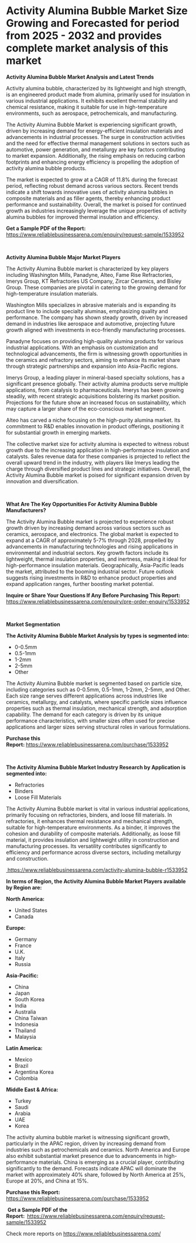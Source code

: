 <p><h1>Activity Alumina Bubble Market Size Growing and Forecasted for period from 2025 - 2032 and provides complete market analysis of this market</h1></p><p><strong>Activity Alumina Bubble Market Analysis and Latest Trends</strong></p>
<p><p>Activity alumina bubble, characterized by its lightweight and high strength, is an engineered product made from alumina, primarily used for insulation in various industrial applications. It exhibits excellent thermal stability and chemical resistance, making it suitable for use in high-temperature environments, such as aerospace, petrochemicals, and manufacturing.</p><p>The Activity Alumina Bubble Market is experiencing significant growth, driven by increasing demand for energy-efficient insulation materials and advancements in industrial processes. The surge in construction activities and the need for effective thermal management solutions in sectors such as automotive, power generation, and metallurgy are key factors contributing to market expansion. Additionally, the rising emphasis on reducing carbon footprints and enhancing energy efficiency is propelling the adoption of activity alumina bubble products.</p><p>The market is expected to grow at a CAGR of 11.8% during the forecast period, reflecting robust demand across various sectors. Recent trends indicate a shift towards innovative uses of activity alumina bubbles in composite materials and as filler agents, thereby enhancing product performance and sustainability. Overall, the market is poised for continued growth as industries increasingly leverage the unique properties of activity alumina bubbles for improved thermal insulation and efficiency.</p></p>
<p><strong>Get a Sample PDF of the Report:&nbsp;</strong> <a href="https://www.reliablebusinessarena.com/enquiry/request-sample/1533952?utm_campaign=2120&utm_medium=2&utm_source=Github&utm_content=ia&utm_term=02022025&utm_id=activity-alumina-bubble">https://www.reliablebusinessarena.com/enquiry/request-sample/1533952</a></p>
<p>&nbsp;</p>
<p><strong>Activity Alumina Bubble Major Market Players</strong></p>
<p><p>The Activity Alumina Bubble market is characterized by key players including Washington Mills, Panadyne, Alteo, Fame Rise Refractories, Imerys Group, KT Refractories US Company, Zircar Ceramics, and Bisley Group. These companies are pivotal in catering to the growing demand for high-temperature insulation materials.</p><p>Washington Mills specializes in abrasive materials and is expanding its product line to include specialty aluminas, emphasizing quality and performance. The company has shown steady growth, driven by increased demand in industries like aerospace and automotive, projecting future growth aligned with investments in eco-friendly manufacturing processes.</p><p>Panadyne focuses on providing high-quality alumina products for various industrial applications. With an emphasis on customization and technological advancements, the firm is witnessing growth opportunities in the ceramics and refractory sectors, aiming to enhance its market share through strategic partnerships and expansion into Asia-Pacific regions.</p><p>Imerys Group, a leading player in mineral-based specialty solutions, has a significant presence globally. Their activity alumina products serve multiple applications, from catalysis to pharmaceuticals. Imerys has been growing steadily, with recent strategic acquisitions bolstering its market position. Projections for the future show an increased focus on sustainability, which may capture a larger share of the eco-conscious market segment.</p><p>Alteo has carved a niche focusing on the high-purity alumina market. Its commitment to R&D enables innovation in product offerings, positioning it for substantial growth in emerging markets. </p><p>The collective market size for activity alumina is expected to witness robust growth due to the increasing application in high-performance insulation and catalysts. Sales revenue data for these companies is projected to reflect the overall upward trend in the industry, with players like Imerys leading the charge through diversified product lines and strategic initiatives. Overall, the Activity Alumina Bubble market is poised for significant expansion driven by innovation and diversification.</p></p>
<p>&nbsp;</p>
<p><strong>What Are The Key Opportunities For Activity Alumina Bubble Manufacturers?</strong></p>
<p><p>The Activity Alumina Bubble market is projected to experience robust growth driven by increasing demand across various sectors such as ceramics, aerospace, and electronics. The global market is expected to expand at a CAGR of approximately 5-7% through 2028, propelled by advancements in manufacturing technologies and rising applications in environmental and industrial sectors. Key growth factors include its lightweight, thermal insulation properties, and inertness, making it ideal for high-performance insulation materials. Geographically, Asia-Pacific leads the market, attributed to the booming industrial sector. Future outlook suggests rising investments in R&D to enhance product properties and expand application ranges, further boosting market potential.</p></p>
<p><strong>Inquire or Share Your Questions If Any Before Purchasing This Report:</strong> <a href="https://www.reliablebusinessarena.com/enquiry/pre-order-enquiry/1533952?utm_campaign=2120&utm_medium=2&utm_source=Github&utm_content=ia&utm_term=02022025&utm_id=activity-alumina-bubble">https://www.reliablebusinessarena.com/enquiry/pre-order-enquiry/1533952</a></p>
<p>&nbsp;</p>
<p><strong>Market Segmentation</strong></p>
<p><strong>The Activity Alumina Bubble Market Analysis by types is segmented into:</strong></p>
<p><ul><li>0-0.5mm</li><li>0.5-1mm</li><li>1-2mm</li><li>2-5mm</li><li>Other</li></ul></p>
<p><p>The Activity Alumina Bubble market is segmented based on particle size, including categories such as 0-0.5mm, 0.5-1mm, 1-2mm, 2-5mm, and Other. Each size range serves different applications across industries like ceramics, metallurgy, and catalysts, where specific particle sizes influence properties such as thermal insulation, mechanical strength, and adsorption capability. The demand for each category is driven by its unique performance characteristics, with smaller sizes often used for precise applications and larger sizes serving structural roles in various formulations.</p></p>
<p><strong>Purchase this Report:&nbsp;</strong><a href="https://www.reliablebusinessarena.com/purchase/1533952?utm_campaign=2120&utm_medium=2&utm_source=Github&utm_content=ia&utm_term=02022025&utm_id=activity-alumina-bubble">https://www.reliablebusinessarena.com/purchase/1533952</a></p>
<p>&nbsp;</p>
<p><strong>The Activity Alumina Bubble Market Industry Research by Application is segmented into:</strong></p>
<p><ul><li>Refractories</li><li>Binders</li><li>Loose Fill Materials</li></ul></p>
<p><p>The Activity Alumina Bubble market is vital in various industrial applications, primarily focusing on refractories, binders, and loose fill materials. In refractories, it enhances thermal resistance and mechanical strength, suitable for high-temperature environments. As a binder, it improves the cohesion and durability of composite materials. Additionally, as loose fill material, it provides insulation and lightweight utility in construction and manufacturing processes. Its versatility contributes significantly to efficiency and performance across diverse sectors, including metallurgy and construction.</p></p>
<p><a href="https://www.reliablebusinessarena.com/activity-alumina-bubble-r1533952?utm_campaign=2120&utm_medium=2&utm_source=Github&utm_content=ia&utm_term=02022025&utm_id=activity-alumina-bubble">&nbsp;https://www.reliablebusinessarena.com/activity-alumina-bubble-r1533952</a></p>
<p><strong>In terms of Region, the Activity Alumina Bubble Market Players available by Region are:</strong></p>
<p>
    <p> <strong> North America: </strong>
        <ul>
            <li>United States</li>
            <li>Canada</li>
        </ul>
        </p> 
    <p> <strong> Europe: </strong>
        <ul>
            <li>Germany</li>
            <li>France</li>
            <li>U.K.</li>
            <li>Italy</li>
            <li>Russia</li>
        </ul>
        </p> 
    <p> <strong> Asia-Pacific: </strong>
        <ul>
            <li>China</li>
            <li>Japan</li>
            <li>South Korea</li>
            <li>India</li>
            <li>Australia</li>
            <li>China Taiwan</li>
            <li>Indonesia</li>
            <li>Thailand</li>
            <li>Malaysia</li>
        </ul>
        </p> 
    <p> <strong> Latin America: </strong>
        <ul>
            <li>Mexico</li>
            <li>Brazil</li>
            <li>Argentina Korea</li>
            <li>Colombia</li>
        </ul>
        </p> 
    <p> <strong> Middle East & Africa: </strong>
        <ul>
            <li>Turkey</li>
            <li>Saudi</li>
            <li>Arabia</li>
            <li>UAE</li>
            <li>Korea</li>
        </ul>
    </p>
    </p>
<p><p>The activity alumina bubble market is witnessing significant growth, particularly in the APAC region, driven by increasing demand from industries such as petrochemicals and ceramics. North America and Europe also exhibit substantial market presence due to advancements in high-performance materials. China is emerging as a crucial player, contributing significantly to the demand. Forecasts indicate APAC will dominate the market with approximately 40% share, followed by North America at 25%, Europe at 20%, and China at 15%.</p></p>
<p><strong>Purchase this Report: </strong><a href="https://www.reliablebusinessarena.com/purchase/1533952?utm_campaign=2120&utm_medium=2&utm_source=Github&utm_content=ia&utm_term=02022025&utm_id=activity-alumina-bubble">https://www.reliablebusinessarena.com/purchase/1533952</a></p>
<p>&nbsp;<strong>Get a Sample PDF of the Report:&nbsp;&nbsp;</strong><a href="https://www.reliablebusinessarena.com/enquiry/request-sample/1533952?utm_campaign=2120&utm_medium=2&utm_source=Github&utm_content=ia&utm_term=02022025&utm_id=activity-alumina-bubble">https://www.reliablebusinessarena.com/enquiry/request-sample/1533952</a></p>
<p><strong></strong></p>
<p>Check more reports on <a href="https://www.reliablebusinessarena.com/?utm_campaign=2120&utm_medium=2&utm_source=Github&utm_content=ia&utm_term=02022025&utm_id=activity-alumina-bubble">https://www.reliablebusinessarena.com/</a></p>